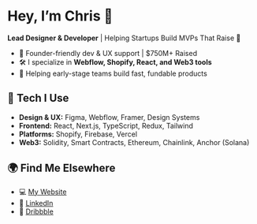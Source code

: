 # Hey, I’m Chris 👋  
**Lead Designer & Developer** | Helping Startups Build MVPs That Raise 🚀

- 💼 Founder-friendly dev & UX support | $750M+ Raised
- 🛠️ I specialize in **Webflow, Shopify, React, and Web3 tools**
- 🔗 Helping early-stage teams build fast, fundable products

## 🔧 Tech I Use
- **Design & UX:** Figma, Webflow, Framer, Design Systems
- **Frontend:** React, Next.js, TypeScript, Redux, Tailwind
- **Platforms:** Shopify, Firebase, Vercel
- **Web3:** Solidity, Smart Contracts, Ethereum, Chainlink, Anchor (Solana)

## 🌍 Find Me Elsewhere
- 💻 [My Website](https://chrisigbojekwe.com)
- 💼 [LinkedIn](https://linkedin.com/in/chris-i)
- 🧪 [Dribbble](https://dribbble.com/chris-i)
